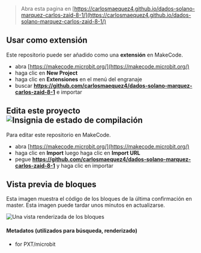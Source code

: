 
> Abra esta pagina en [https://carlosmaequez4.github.io/dados-solano-marquez-carlos-zaid-8-1/](https://carlosmaequez4.github.io/dados-solano-marquez-carlos-zaid-8-1/)

## Usar como extensión

Este repositorio puede ser añadido como una **extensión** en MakeCode.

* abra [https://makecode.microbit.org/](https://makecode.microbit.org/)
* haga clic en **New Project**
* haga clic en **Extensiones** en el menú del engranaje
* buscar **https://github.com/carlosmaequez4/dados-solano-marquez-carlos-zaid-8-1** e importar

## Edita este proyecto ![Insignia de estado de compilación](https://github.com/carlosmaequez4/dados-solano-marquez-carlos-zaid-8-1/workflows/MakeCode/badge.svg)

Para editar este repositorio en MakeCode.

* abra [https://makecode.microbit.org/](https://makecode.microbit.org/)
* haga clic en **Import** luego haga clic en **Import URL**
* pegue **https://github.com/carlosmaequez4/dados-solano-marquez-carlos-zaid-8-1** y haga clic en importar

## Vista previa de bloques

Esta imagen muestra el código de los bloques de la última confirmación en master.
Esta imagen puede tardar unos minutos en actualizarse.

![Una vista renderizada de los bloques](https://github.com/carlosmaequez4/dados-solano-marquez-carlos-zaid-8-1/raw/master/.github/makecode/blocks.png)

#### Metadatos (utilizados para búsqueda, renderizado)

* for PXT/microbit
<script src="https://makecode.com/gh-pages-embed.js"></script><script>makeCodeRender("{{ site.makecode.home_url }}", "{{ site.github.owner_name }}/{{ site.github.repository_name }}");</script>
